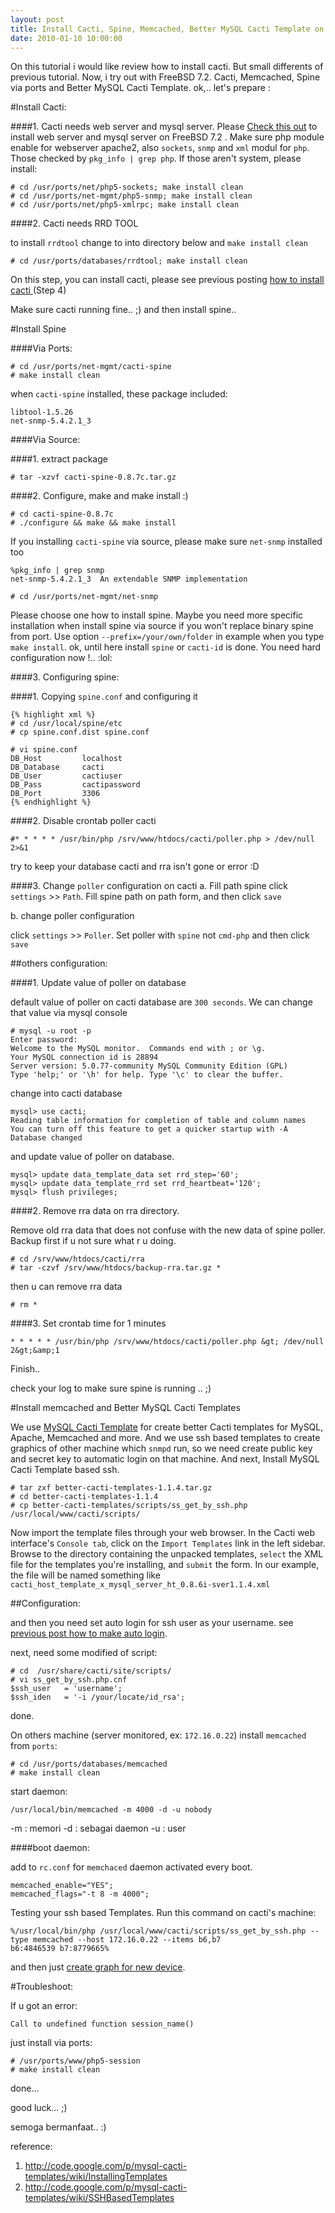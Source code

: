 ```yaml
--- 
layout: post
title: Install Cacti, Spine, Memcached, Better MySQL Cacti Template on FreeBSD 7.2
date: 2010-01-10 10:00:00
---
```


On this tutorial i would like review how to install cacti. But small differents of previous tutorial. Now, i try out with FreeBSD 7.2. Cacti, Memcached, Spine via ports and Better MySQL Cacti Template.
ok,.. let's prepare :

#Install Cacti:

####1. Cacti needs web server and mysql server.
Please <a href="/2009/06/17/install-apache-php5-and-mysql-on-freebsd-7-2-using-ports.html" target="_new">Check this out</a> to install web server and mysql server on FreeBSD 7.2 . Make sure php module enable for webserver apache2, also `sockets`, `snmp` and `xml` modul for `php`. Those checked by `pkg_info | grep php`. If those aren't system, please install:
	
	# cd /usr/ports/net/php5-sockets; make install clean
	# cd /usr/ports/net-mgmt/php5-snmp; make install clean
	# cd /usr/ports/net/php5-xmlrpc; make install clean

####2. Cacti needs RRD TOOL

to install `rrdtool` change to into directory below and `make install clean`

	# cd /usr/ports/databases/rrdtool; make install clean

On this step, you can install cacti, please see previous posting <a href="/2009/05/26/how-to-install-cacti-0-8-7d/" target="_new">how to install cacti </a> (Step 4)

Make sure cacti running fine.. ;) and then install spine..


#Install Spine

####Via Ports:

	# cd /usr/ports/net-mgmt/cacti-spine
	# make install clean

when `cacti-spine` installed, these package included:

	libtool-1.5.26
	net-snmp-5.4.2.1_3

####Via Source:

####1. extract package

	# tar -xzvf cacti-spine-0.8.7c.tar.gz

####2. Configure, make and make install :)

	# cd cacti-spine-0.8.7c
	# ./configure && make && make install

If you installing `cacti-spine` via source, please make sure `net-snmp` installed too

	%pkg_info | grep snmp
	net-snmp-5.4.2.1_3  An extendable SNMP implementation

	# cd /usr/ports/net-mgmt/net-snmp

Please choose one how to install spine. Maybe you need more specific installation when install spine via source if you won't replace binary spine from port. Use option `--prefix=/your/own/folder` in example when you type `make install`.
ok, until here install `spine` or `cacti-id` is done. You need hard configuration now !.. :lol:

####3. Configuring spine:

####1. Copying `spine.conf` and configuring it

	{% highlight xml %}
	# cd /usr/local/spine/etc
	# cp spine.conf.dist spine.conf

	# vi spine.conf
	DB_Host         localhost
	DB_Database     cacti
	DB_User         cactiuser
	DB_Pass         cactipassword
	DB_Port         3306
	{% endhighlight %}

####2. Disable crontab poller cacti

`#* * * * * /usr/bin/php /srv/www/htdocs/cacti/poller.php > /dev/null 2>&1`

try to keep your database cacti and rra isn't gone or error :D

####3. Change `poller` configuration on cacti
a. Fill path spine
click `settings` >> `Path`. Fill spine path on path form, and then click `save`

b. change poller configuration

click `settings` >> `Poller`. Set poller with `spine` not `cmd-php` and then click `save`


##others configuration:

####1. Update value of poller on database

default value of poller on cacti database are `300 seconds`. We can change that value via mysql console

	# mysql -u root -p
	Enter password:
	Welcome to the MySQL monitor.  Commands end with ; or \g.
	Your MySQL connection id is 28894
	Server version: 5.0.77-community MySQL Community Edition (GPL)
	Type 'help;' or '\h' for help. Type '\c' to clear the buffer.

change into cacti database

	mysql> use cacti;
	Reading table information for completion of table and column names
	You can turn off this feature to get a quicker startup with -A
	Database changed

and update value of poller on database.

	mysql> update data_template_data set rrd_step='60';
	mysql> update data_template_rrd set rrd_heartbeat='120';
	mysql> flush privileges;


####2. Remove rra data on rra directory.

Remove old rra data that does not confuse with the new data of spine poller. Backup first if u not sure what r u doing.

	# cd /srv/www/htdocs/cacti/rra
	# tar -czvf /srv/www/htdocs/backup-rra.tar.gz *

then u can remove rra data

	# rm *

####3. Set crontab time for 1 minutes

	* * * * * /usr/bin/php /srv/www/htdocs/cacti/poller.php &gt; /dev/null 2&gt;&amp;1

Finish..

check your log to make sure spine is running .. ;)


#Install memcached and Better MySQL Cacti Templates

We use <a href="http://code.google.com/p/mysql-cacti-templates/" target="_new">MySQL Cacti Template</a> for create better Cacti templates for MySQL, Apache, Memcached and more.  And we use ssh based templates to create graphics of other machine which `snmpd` run, so we need create public key and secret key to automatic login on that machine. And next, Install MySQL Cacti Template based ssh.

	# tar zxf better-cacti-templates-1.1.4.tar.gz
	# cd better-cacti-templates-1.1.4
	# cp better-cacti-templates/scripts/ss_get_by_ssh.php /usr/local/www/cacti/scripts/

Now import the template files through your web browser. In the Cacti web interface's `Console tab`, click on the `Import Templates` link in the left sidebar. Browse to the directory containing the unpacked templates, `select` the XML file for the templates you're installing, and `submit` the form. In our example, the file will be named something like `cacti_host_template_x_mysql_server_ht_0.8.6i-sver1.1.4.xml`

##Configuration:

and then you need set auto login for ssh user as your username. see <a href="/2010/01/03/ssh-openssh-and-sftp-f-secure-auto-login-without-password/" target="_new">previous post how to make auto login</a>.

next, need some modified of script:

	# cd  /usr/share/cacti/site/scripts/
	# vi ss_get_by_ssh.php.cnf
	$ssh_user   = 'username';
	$ssh_iden   = '-i /your/locate/id_rsa';

done.

On others machine (server monitored, ex: `172.16.0.22`) install `memcached` from `ports`:

	# cd /usr/ports/databases/memcached
	# make install clean

start daemon:

	/usr/local/bin/memcached -m 4000 -d -u nobody

-m : memori
-d : sebagai daemon
-u : user

####boot daemon:

add to `rc.conf` for `memchaced` daemon activated every boot.

	memcached_enable="YES";
	memcached_flags="-t 8 -m 4000";

Testing your ssh based Templates. Run this command on cacti's machine:

	%/usr/local/bin/php /usr/local/www/cacti/scripts/ss_get_by_ssh.php --type memcached --host 172.16.0.22 --items b6,b7
	b6:4846539 b7:8779665%

and then just <a href="http://gregsowell.com/?p=115" target="_new">create graph for new device</a>.


#Troubleshoot:

If u got an error:

	Call to undefined function session_name()

just install via ports:

	# /usr/ports/www/php5-session
	# make install clean

done...

good luck... ;)

semoga bermanfaat.. :)


reference:
1. <http://code.google.com/p/mysql-cacti-templates/wiki/InstallingTemplates>
2. <http://code.google.com/p/mysql-cacti-templates/wiki/SSHBasedTemplates>
